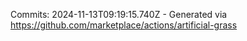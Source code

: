Commits: 2024-11-13T09:19:15.740Z - Generated via https://github.com/marketplace/actions/artificial-grass
<br>
